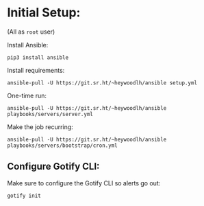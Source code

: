# Initial Setup:

(All as `root` user)

Install Ansible:

```
pip3 install ansible
```

Install requirements:

```
ansible-pull -U https://git.sr.ht/~heywoodlh/ansible setup.yml
```

One-time run:

```
ansible-pull -U https://git.sr.ht/~heywoodlh/ansible playbooks/servers/server.yml 
```

Make the job recurring:

```
ansible-pull -U https://git.sr.ht/~heywoodlh/ansible playbooks/servers/bootstrap/cron.yml
```

## Configure Gotify CLI:

Make sure to configure the Gotify CLI so alerts go out:

```
gotify init
```

